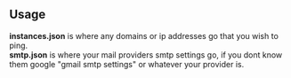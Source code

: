 ## Usage
**instances.json** is where any domains or ip addresses go that you wish to ping.<br>
**smtp.json** is where your mail providers smtp settings go, if you dont know them google "gmail smtp settings" or whatever your provider is.<br>
